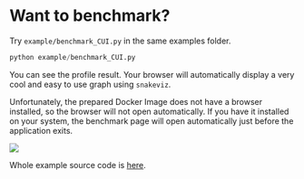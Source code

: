 # Want to benchmark?

Try `example/benchmark_CUI.py` in the same examples folder.
```python
python example/benchmark_CUI.py
```

You can see the profile result.
Your browser will automatically display a very cool and easy to use graph using `snakeviz`.

Unfortunately, the prepared Docker Image does not have a browser installed, so the browser will not open automatically. If you have it installed on your system, the benchmark page will open automatically just before the application exits.


![](https://raw.githubusercontent.com/yKesamaru/FACE01_DEV/master/img/PASTE_IMAGE_2022-07-20-07-23-21.png)

Whole example source code is [here](../../example/benchmark_CUI.py).

